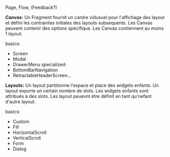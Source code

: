 Page, Flow, (Feedback?)

**Canvas:**
Un Fragment fournit un cardre vidusuel pour l'affichage des layout et défini les contraintes initiales des layouts subsequents.
Les Canvas peuvent contenir des options spécifique.
Les Canvas contiennent au moins 1 layout.

basics:
  - Screen
  - Modal
  - DrawerMenu
specialized:
  - BottomBarNavigation
  - RetractableHeaderScreen...

**Layouts:**
Un layout partitionne l'espace et place des widgets enfants.
Un layout exporte un certain nombre de slots. Les widgets enfants sont attribués à des slots.
Les layout peuevnt être définit en tant qu'nefant d'autre layout.

basics:
  - Custom
  - Fill
  - HorizontalScroll
  - VerticalScroll
  - Form
  - Dialog